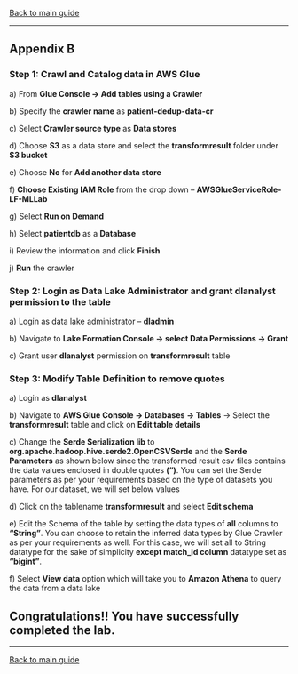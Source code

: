 [Back to main guide](../README.md)
___

## Appendix B

### Step 1: Crawl and Catalog data in AWS Glue

a) From **Glue Console → Add tables using a Crawler**

b) Specify the **crawler name** as **patient-dedup-data-cr**

c) Select **Crawler source type** as **Data stores**

d) Choose **S3** as a data store and select the **transformresult** folder under **S3 bucket**

e) Choose **No** for **Add another data store**

f) **Choose Existing IAM Role** from the drop down – **AWSGlueServiceRole-LF-MLLab**

g) Select **Run on Demand**

h) Select **patientdb** as a **Database**

i) Review the information and click **Finish**

j) **Run** the crawler


### Step 2: Login as Data Lake Administrator and grant dlanalyst permission to the table

a) Login as data lake administrator – **dladmin**

b) Navigate to **Lake Formation Console → select Data Permissions → Grant**

c) Grant user **dlanalyst** permission on **transformresult** table


### Step 3: Modify Table Definition to remove quotes

a) Login as **dlanalyst**

b) Navigate to **AWS Glue Console → Databases → Tables** → Select the **transformresult** table and click on **Edit table details**

c) Change the **Serde Serialization lib** to **org.apache.hadoop.hive.serde2.OpenCSVSerde** and the **Serde Parameters** as shown below since the transformed result csv files contains the data values enclosed in double quotes **(“)**. You can set the Serde parameters as per your requirements based on the type of datasets you have. For our dataset, we will set below values

d) Click on the tablename **transformresult** and select **Edit schema**

e) Edit the Schema of the table by setting the data types of **all** columns to **“String”**. You can choose to retain the inferred data types by Glue Crawler as per your requirements as well. For this case, we will set all to String datatype for the sake of simplicity **except match_id column** datatype set as **“bigint”**.

f) Select **View data** option which will take you to **Amazon Athena** to query the data from a data lake


## Congratulations!! You have successfully completed the lab.

___

[Back to main guide](../README.md)
